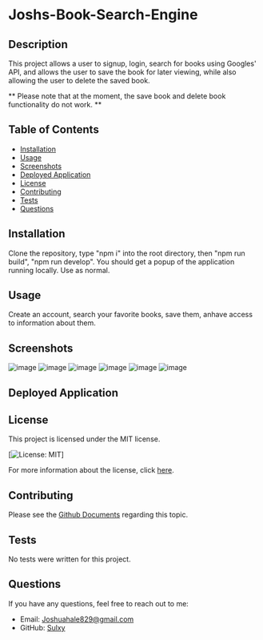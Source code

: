 # Joshs-Book-Search-Engine

## Description
This project allows a user to signup, login, search for books using Googles' API, and allows the user to save the book for later viewing, while also allowing the user to delete the saved book. 

** Please note that at the moment, the save book and delete book functionality do not work. ** 

## Table of Contents
- [Installation](#installation)
- [Usage](#usage)
- [Screenshots](#screenshots)
- [Deployed Application](#deployed-application)
- [License](#license)
- [Contributing](#contributing)
- [Tests](#tests)
- [Questions](#questions)

## Installation
Clone the repository, type "npm i" into the root directory, then "npm run build", "npm run develop". You should get a popup of the application running locally. Use as normal.

## Usage
Create an account, search your favorite books, save them, anhave access to information about them. 

## Screenshots
![image](https://github.com/Sulxy/Joshs-Book-Search-Engine/assets/149080702/d59eb8c3-fd9c-4000-8871-72351b491714)
![image](https://github.com/Sulxy/Joshs-Book-Search-Engine/assets/149080702/1bee49e6-398c-4d27-b601-248cc0170aa4)
![image](https://github.com/Sulxy/Joshs-Book-Search-Engine/assets/149080702/835ab53a-5a5b-4b78-b1c6-300f39ecd358)
![image](https://github.com/Sulxy/Joshs-Book-Search-Engine/assets/149080702/3785f13e-3cd7-49db-909e-431c45475a55)
![image](https://github.com/Sulxy/Joshs-Book-Search-Engine/assets/149080702/caa52703-610c-4e27-bad6-5d64a67a1f35)
![image](https://github.com/Sulxy/Joshs-Book-Search-Engine/assets/149080702/758b88e7-2389-483b-a7d0-c1ee5ab14bc7)

## Deployed Application

## License
This project is licensed under the MIT license.

[![License: MIT](https://img.shields.io/badge/License-MIT-yellow.svg)]

For more information about the license, click [here](https://opensource.org/licenses/MIT).

## Contributing
Please see the [Github Documents](https://docs.github.com/en/get-started/exploring-projects-on-github/contributing-to-a-project) regarding this topic. 

## Tests
No tests were written for this project.

## Questions
If you have any questions, feel free to reach out to me:
- Email: Joshuahale829@gmail.com
- GitHub: [Sulxy](https://github.com/Sulxy)
